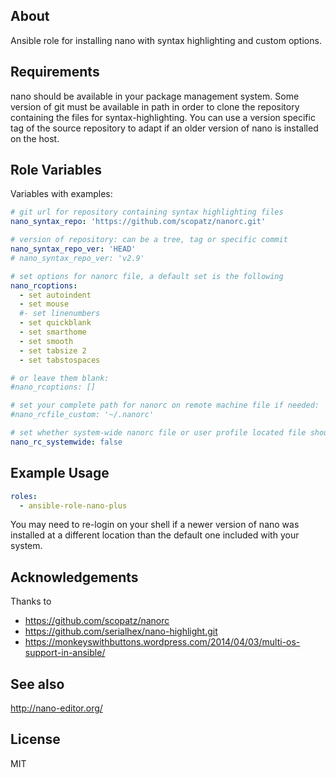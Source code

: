 About
-----

Ansible role for installing nano with syntax highlighting and custom options.

Requirements
------------

nano should be available in your package management system. Some version of git must be available in path in order to clone the repository containing the files for syntax-highlighting.
You can use a version specific tag of the source repository to adapt if an older version of nano is installed on the host.

Role Variables
--------------

Variables with examples:

```yml
# git url for repository containing syntax highlighting files
nano_syntax_repo: 'https://github.com/scopatz/nanorc.git'

# version of repository: can be a tree, tag or specific commit
nano_syntax_repo_ver: 'HEAD'
# nano_syntax_repo_ver: 'v2.9'

# set options for nanorc file, a default set is the following
nano_rcoptions:
  - set autoindent
  - set mouse
  #- set linenumbers
  - set quickblank
  - set smarthome
  - set smooth
  - set tabsize 2
  - set tabstospaces

# or leave them blank:
#nano_rcoptions: []

# set your complete path for nanorc on remote machine file if needed:
#nano_rcfile_custom: '~/.nanorc'

# set whether system-wide nanorc file or user profile located file should be used
nano_rc_systemwide: false
```

Example Usage
-------------

```yml
roles:
  - ansible-role-nano-plus
```

You may need to re-login on your shell if a newer version of nano was installed at a different location than the default one included with your system.

Acknowledgements
----------------

Thanks to
* https://github.com/scopatz/nanorc
* https://github.com/serialhex/nano-highlight.git
* https://monkeyswithbuttons.wordpress.com/2014/04/03/multi-os-support-in-ansible/

See also
--------

http://nano-editor.org/

License
-------

MIT
